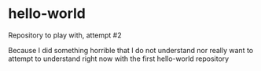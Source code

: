 # hello-world
Repository to play with, attempt #2

Because I did something horrible that I do not understand nor really want to attempt to understand right now with the first hello-world repository
